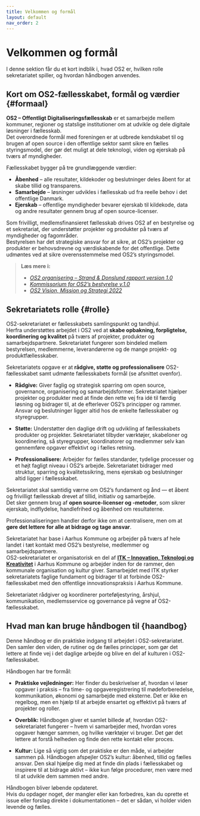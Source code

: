 ```yaml
---
title: Velkommen og formål
layout: default
nav_order: 2
---
```


# Velkommen og formål

I denne sektion får du et kort indblik i, hvad OS2 er, hvilken rolle sekretariatet spiller, og hvordan håndbogen anvendes.

## Kort om OS2-fællesskabet, formål og værdier {#formaal}

**OS2 – Offentligt Digitaliseringsfællesskab** er et samarbejde mellem kommuner, regioner og statslige institutioner om at udvikle og dele digitale løsninger i fællesskab.  
Det overordnede formål med foreningen er at udbrede kendskabet til og brugen af open source i den offentlige sektor samt sikre en fælles styringsmodel, der gør det muligt at dele teknologi, viden og ejerskab på tværs af myndigheder.

Fællesskabet bygger på tre grundlæggende værdier:  
- **Åbenhed** – alle resultater, kildekoder og beslutninger deles åbent for at skabe tillid og transparens.  
- **Samarbejde** – løsninger udvikles i fællesskab ud fra reelle behov i det offentlige Danmark.  
- **Ejerskab** – offentlige myndigheder bevarer ejerskab til kildekode, data og andre resultater gennem brug af open source-licenser.

Som frivilligt, medlemsfinansieret fællesskab drives OS2 af en bestyrelse og et sekretariat, der understøtter projekter og produkter på tværs af myndigheder og fagområder.  
Bestyrelsen har det strategiske ansvar for at sikre, at OS2’s projekter og produkter er behovsdrevne og værdiskabende for det offentlige. Dette udmøntes ved at sikre overensstemmelse med OS2’s styringsmodel.

> **Læs mere i:**  
> - *[OS2 organisering – Strand & Donslund rapport version 1.0](https://boks.os2.eu/s/Afco557gKpepLJa)*  
> - *[Kommissorium for OS2’s bestyrelse v.1.0](https://boks.os2.eu/s/dKzT7k34m2sSTem)*  
> - *[OS2 Vision, Mission og Strategi 2022](https://boks.os2.eu/s/MmWeim6cDFaHjK2)*


## Sekretariatets rolle {#rolle}

OS2-sekretariatet er fællesskabets samlingspunkt og tandhjul.  
Herfra understøttes arbejdet i OS2 ved at **skabe opbakning, forpligtelse, koordinering og kvalitet** på tværs af projekter, produkter og samarbejdspartnere. Sekretariatet fungerer som bindeled mellem bestyrelsen, medlemmerne, leverandørerne og de mange projekt- og produktfællesskaber.

Sekretariatets opgave er at **rådgive, støtte og professionalisere** OS2-fællesskabet samt udmønte fællesskabets formål (se afsnittet ovenfor).

- **Rådgive:** Giver faglig og strategisk sparring om open source, governance, organisering og samarbejdsformer. Sekretariatet hjælper projekter og produkter med at finde den rette vej fra idé til færdig løsning og bidrager til, at de efterlever OS2’s principper og rammer. Ansvar og beslutninger ligger altid hos de enkelte fællesskaber og styregrupper.  

- **Støtte:** Understøtter den daglige drift og udvikling af fællesskabets produkter og projekter. Sekretariatet tilbyder værktøjer, skabeloner og koordinering, så styregrupper, koordinatorer og medlemmer selv kan gennemføre opgaver effektivt og i fælles retning.  

- **Professionalisere:** Arbejder for fælles standarder, tydelige processer og et højt fagligt niveau i OS2’s arbejde. Sekretariatet bidrager med struktur, sparring og kvalitetssikring, mens ejerskab og beslutninger altid ligger i fællesskabet.

Sekretariatet skal samtidig værne om OS2’s fundament og ånd — et åbent og frivilligt fællesskab drevet af tillid, initiativ og samarbejde.  
Det sker gennem brug af **open source-licenser og -metoder**, som sikrer ejerskab, indflydelse, handlefrihed og åbenhed om resultaterne.  

Professionaliseringen handler derfor ikke om at centralisere, men om at **gøre det lettere for alle at bidrage og tage ansvar**.

Sekretariatet har base i Aarhus Kommune og arbejder på tværs af hele landet i tæt kontakt med OS2’s bestyrelse, medlemmer og samarbejdspartnere.  
OS2-sekretariatet er organisatorisk en del af [**ITK – Innovation, Teknologi og Kreativitet**](https://itk.aarhus.dk/) i Aarhus Kommune og arbejder inden for de rammer, den kommunale organisation og kultur giver. Samarbejdet med ITK styrker sekretariatets faglige fundament og bidrager til at forbinde OS2-fællesskabet med den offentlige innovationspraksis i Aarhus Kommune.  

Sekretariatet rådgiver og koordinerer porteføljestyring, årshjul, kommunikation, medlemsservice og governance på vegne af OS2-fællesskabet.


## Hvad man kan bruge håndbogen til {haandbog}

Denne håndbog er din praktiske indgang til arbejdet i OS2-sekretariatet.  
Den samler den viden, de rutiner og de fælles principper, som gør det lettere at finde vej i det daglige arbejde og blive en del af kulturen i OS2-fællesskabet.

Håndbogen har tre formål:

- **Praktiske vejledninger:** Her finder du beskrivelser af, hvordan vi løser opgaver i praksis – fra time- og opgaveregistrering til mødeforberedelse, kommunikation, økonomi og samarbejde med eksterne. Det er ikke en regelbog, men en hjælp til at arbejde ensartet og effektivt på tværs af projekter og roller.

- **Overblik:** Håndbogen giver et samlet billede af, hvordan OS2-sekretariatet fungerer – hvem vi samarbejder med, hvordan vores opgaver hænger sammen, og hvilke værktøjer vi bruger. Det gør det lettere at forstå helheden og finde den rette kontakt eller proces.

- **Kultur:** Lige så vigtig som det praktiske er den måde, vi arbejder sammen på. Håndbogen afspejler OS2’s kultur: åbenhed, tillid og fælles ansvar. Den skal hjælpe dig med at finde din plads i fællesskabet og inspirere til at bidrage aktivt – ikke kun følge procedurer, men være med til at udvikle dem sammen med andre.

Håndbogen bliver løbende opdateret.  
Hvis du opdager noget, der mangler eller kan forbedres, kan du oprette et issue eller forslag direkte i dokumentationen – det er sådan, vi holder viden levende og fælles.